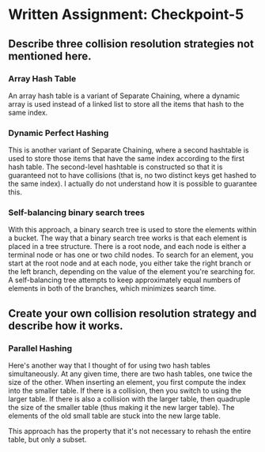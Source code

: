 # Written Assignment: Checkpoint-5

## Describe three collision resolution strategies not mentioned here.

### Array Hash Table

An array hash table is a variant of Separate Chaining, where a dynamic array is
used instead of a linked list to store all the items that hash to the same index.


### Dynamic Perfect Hashing

This is another variant of Separate Chaining, where a second hashtable is used to
store those items that have the same index according to the first hash table. The
second-level hashtable is constructed so that it is guaranteed not to have collisions
(that is, no two distinct keys get hashed to the same index). I actually do not
understand how it is possible to guarantee this.

### Self-balancing binary search trees

With this approach, a binary search tree is used to store the elements within a
bucket. The way that a binary search tree works is that each element is placed 
in a tree structure. There is a root node, and each node is either a terminal node
or has one or two child nodes. To search for an element, you start at the root
node and at each node, you either take the right branch or the left branch,
depending on the value of the element you're searching for. A self-balancing
tree attempts to keep approximately equal numbers of elements in both of the
branches, which minimizes search time.

## Create your own collision resolution strategy and describe how it works.

### Parallel Hashing

Here's another way that I thought of for using two hash tables simultaneously.
At any given time, there are two hash tables, one twice the size of the other.
When inserting an element, you first compute the index into the smaller table.
If there is a collision, then you switch to using the larger table. If there is
also a collision with the larger table, then quadruple the size of the smaller
table (thus making it the new larger table). The elements of the old small table
are stuck into the new large table.

This approach has the property that it's not necessary to rehash the entire
table, but only a subset.
